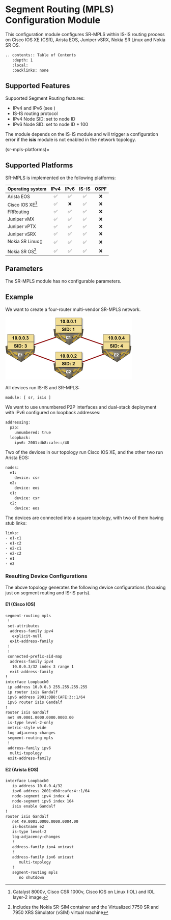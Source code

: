 # Segment Routing (MPLS) Configuration Module

This configuration module configures SR-MPLS within IS-IS routing process on Cisco IOS XE (CSR), Arista EOS, Juniper vSRX, Nokia SR Linux and Nokia SR OS.

```eval_rst
.. contents:: Table of Contents
   :depth: 1
   :local:
   :backlinks: none
```

## Supported Features

Supported Segment Routing features:

* IPv4 and IPv6 (see [](sr-mpls-platforms))
* IS-IS routing protocol
* IPv4 Node SID: set to node ID
* IPv6 Node SID: set to node ID + 100

The module depends on the IS-IS module and will trigger a configuration error if the **isis** module is not enabled in the network topology.

(sr-mpls-platforms)=
## Supported Platforms

SR-MPLS is implemented on the following platforms:

| Operating system      | IPv4  | IPv6 | IS-IS | OSPF |
| ----------------------| :---: | :--: | :---: | :--: |
| Arista EOS            |   ✅  |  ✅  |  ✅   |  ❌   |
| Cisco IOS XE[^xe]     |   ✅  |  ❌   |  ✅   |  ❌   |
| FRRouting             |   ✅  |  ✅  |  ✅   |  ❌   |
| Juniper vMX           |   ✅  |  ✅  |  ✅   |  ❌   |
| Juniper vPTX          |   ✅  |  ✅  |  ✅   |  ❌   |
| Juniper vSRX          |   ✅  |  ✅  |  ✅   |  ❌   |
| Nokia SR Linux [❗](caveats-srlinux) |   ✅  |  ✅  |  ✅   |  ❌   |
| Nokia SR OS[^SROS]    |   ✅  |  ✅  |  ✅   |  ❌   |

[^xe]: Catalyst 8000v, Cisco CSR 1000v, Cisco IOS on Linux (IOL) and IOL layer-2 image.

[^SROS]: Includes the Nokia SR-SIM container and the Virtualized 7750 SR and 7950 XRS Simulator (vSIM) virtual machine

## Parameters

The SR-MPLS module has no configurable parameters.

## Example

We want to create a four-router multi-vendor SR-MPLS network.

![](SR-Simple.png)

All devices run IS-IS and SR-MPLS:
```
module: [ sr, isis ]
```

We want to use unnumbered P2P interfaces and dual-stack deployment with IPv6 configured on loopback addresses:

```
addressing:
  p2p:
    unnumbered: true
  loopback:
    ipv6: 2001:db8:cafe::/48
```

Two of the devices in our topology run Cisco IOS XE, and the other two run Arista EOS:

```
nodes:
  e1:
    device: csr
  e2:
    device: eos
  c1:
    device: csr
  c2:
    device: eos
```

The devices are connected into a square topology, with two of them having stub links:

```
links:
- e1-c1
- e1-c2
- e2-c1
- e2-c2
- e1
- e2
```

### Resulting Device Configurations

The above topology generates the following device configurations (focusing just on segment routing and IS-IS parts).

#### E1 (Cisco IOS)

```
segment-routing mpls
 !
 set-attributes
  address-family ipv4
   explicit-null
  exit-address-family
 !
 !
 connected-prefix-sid-map
  address-family ipv4
   10.0.0.3/32 index 3 range 1
  exit-address-family
!
interface Loopback0
 ip address 10.0.0.3 255.255.255.255
 ip router isis Gandalf
 ipv6 address 2001:DB8:CAFE:3::1/64
 ipv6 router isis Gandalf
!
router isis Gandalf
 net 49.0001.0000.0000.0003.00
 is-type level-2-only
 metric-style wide
 log-adjacency-changes
 segment-routing mpls
 !
 address-family ipv6
  multi-topology
 exit-address-family
```

#### E2 (Arista EOS)

```
interface Loopback0
   ip address 10.0.0.4/32
   ipv6 address 2001:db8:cafe:4::1/64
   node-segment ipv4 index 4
   node-segment ipv6 index 104
   isis enable Gandalf
!
router isis Gandalf
   net 49.0001.0000.0000.0004.00
   is-hostname e2
   is-type level-2
   log-adjacency-changes
   !
   address-family ipv4 unicast
   !
   address-family ipv6 unicast
      multi-topology
   !
   segment-routing mpls
      no shutdown
```
